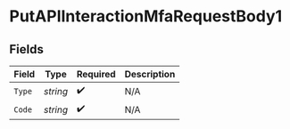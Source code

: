 # PutAPIInteractionMfaRequestBody1


## Fields

| Field              | Type               | Required           | Description        |
| ------------------ | ------------------ | ------------------ | ------------------ |
| `Type`             | *string*           | :heavy_check_mark: | N/A                |
| `Code`             | *string*           | :heavy_check_mark: | N/A                |